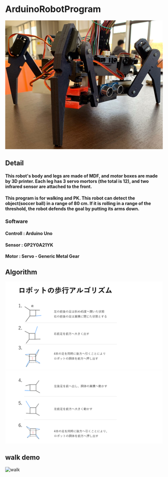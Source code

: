 # ArduinoRobotProgram
![robot image](res/robot.PNG)
## Detail
#### This robot's body and legs are made of MDF, and motor boxes are made by 3D printer. Each leg has 3 servo mortors (the total is 12), and two infrared sensor are attached to the front.
#### This program is for walking and PK. This robot can detect the object(soccer ball) in a range of 80 cm. If it is rolling in a range of the threshold, the robot defends the goal by putting its arms down.
### Software
#### Controll : Arduino Uno
#### Sensor : GP2Y0A21YK
#### Motor : Servo - Generic Metal Gear
## Algorithm
![walk algorithm1](res/歩行アルゴリズム1.PNG)
![walk algorithm2](res/歩行アルゴリズム2.PNG)
## walk demo
![walk](res/walk.gif)

